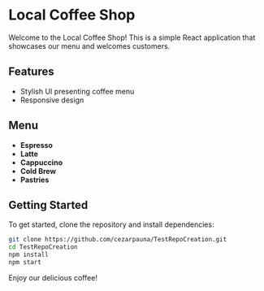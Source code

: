 # Local Coffee Shop

Welcome to the Local Coffee Shop! This is a simple React application that showcases our menu and welcomes customers.

## Features
- Stylish UI presenting coffee menu
- Responsive design

## Menu
- **Espresso**
- **Latte**
- **Cappuccino**
- **Cold Brew**
- **Pastries**

## Getting Started
To get started, clone the repository and install dependencies:

```bash
git clone https://github.com/cezarpauna/TestRepoCreation.git
cd TestRepoCreation
npm install
npm start
```

Enjoy our delicious coffee!